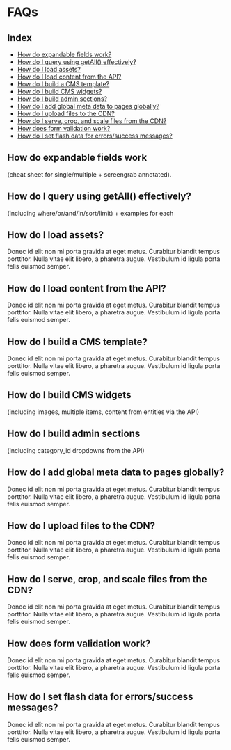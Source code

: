 # FAQs

## Index

- [How do expandable fields work?](#how-do-expandable-fields-work)
- [How do I query using getAll() effectively?](#how-do-i-query-using-getall-effectively)
- [How do I load assets?](#how-do-i-load-assets)
- [How do I load content from the API?](#how-do-i-load-content-from-the-api)
- [How do I build a CMS template?](#how-do-i-build-a-cms-template)
- [How do I build CMS widgets?](#how-do-i-build-cms-widgets)
- [How do I build admin sections?](#how-do-i-build-admin-sections)
- [How do I add global meta data to pages globally?](#how-do-i-add-global-meta-data-to-pages-globally)
- [How do I upload files to the CDN?](#how-do-i-upload-files-to-the-cdn)
- [How do I serve, crop, and scale files from the CDN?](#how-do-i-serve-crop-and-scale-files-from-the-cdn)
- [How does form validation work?](#how-does-form-validation-work)
- [How do I set flash data for errors/success messages?](#how-do-i-set-flash-data-for-errorssuccess-messages)



## How do expandable fields work

(cheat sheet for single/multiple + screengrab annotated).

## How do I query using getAll() effectively?

(including where/or/and/in/sort/limit) + examples for each

## How do I load assets?

Donec id elit non mi porta gravida at eget metus. Curabitur blandit tempus porttitor. Nulla vitae elit libero, a pharetra augue. Vestibulum id ligula porta felis euismod semper.

## How do I load content from the API?

Donec id elit non mi porta gravida at eget metus. Curabitur blandit tempus porttitor. Nulla vitae elit libero, a pharetra augue. Vestibulum id ligula porta felis euismod semper.

## How do I build a CMS template?

Donec id elit non mi porta gravida at eget metus. Curabitur blandit tempus porttitor. Nulla vitae elit libero, a pharetra augue. Vestibulum id ligula porta felis euismod semper.

## How do I build CMS widgets

(including images, multiple items, content from entities via the API)

## How do I build admin sections

(including category_id dropdowns from the API)

## How do I add global meta data to pages globally?

Donec id elit non mi porta gravida at eget metus. Curabitur blandit tempus porttitor. Nulla vitae elit libero, a pharetra augue. Vestibulum id ligula porta felis euismod semper.

## How do I upload files to the CDN?

Donec id elit non mi porta gravida at eget metus. Curabitur blandit tempus porttitor. Nulla vitae elit libero, a pharetra augue. Vestibulum id ligula porta felis euismod semper.

## How do I serve, crop, and scale files from the CDN?

Donec id elit non mi porta gravida at eget metus. Curabitur blandit tempus porttitor. Nulla vitae elit libero, a pharetra augue. Vestibulum id ligula porta felis euismod semper.

## How does form validation work?

Donec id elit non mi porta gravida at eget metus. Curabitur blandit tempus porttitor. Nulla vitae elit libero, a pharetra augue. Vestibulum id ligula porta felis euismod semper.

## How do I set flash data for errors/success messages?

Donec id elit non mi porta gravida at eget metus. Curabitur blandit tempus porttitor. Nulla vitae elit libero, a pharetra augue. Vestibulum id ligula porta felis euismod semper.
